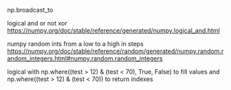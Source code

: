 np.broadcast_to

logical and or not xor
https://numpy.org/doc/stable/reference/generated/numpy.logical_and.html

numpy random ints from a low to a high in steps
https://numpy.org/doc/stable/reference/random/generated/numpy.random.random_integers.html#numpy.random.random_integers

logical with np.where((test > 12) & (test < 70), True, False) to fill values and np.where((test > 12) & (test < 70)) to return indexes